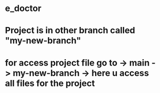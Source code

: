 # e_doctor
# Project is in other branch called "my-new-branch"
# for access project file go to -> main -> my-new-branch -> here u access all files for the project 
